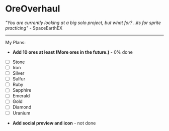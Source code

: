 # OreOverhaul
*"You are currently looking at a big solo project, but what for? ..its for sprite practicing"* - SpaceEarthEX

---
My Plans:
- **Add 10 ores at least (More ores in the future.)** - 0% done
- [ ] Stone
- [ ] Iron
- [ ] Silver
- [ ] Sulfur
- [ ] Ruby
- [ ] Sapphire
- [ ] Emerald
- [ ] Gold
- [ ] Diamond
- [ ] Uranium
- **Add social preview and icon** - not done
